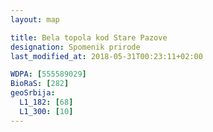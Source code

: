 ```yaml
---
layout: map

title: Bela topola kod Stare Pazove
designation: Spomenik prirode
last_modified_at: 2018-05-31T00:23:11+02:00

WDPA: [555589029]
BioRaS: [282]
geoSrbija:
  L1_182: [68]
  L1_300: [10]
---
```

